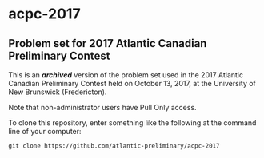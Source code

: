 # acpc-2017
## Problem set for 2017 Atlantic Canadian Preliminary Contest

This is an **_archived_** version of the problem set used in the 2017 Atlantic Canadian Preliminary Contest held on October 13, 2017, at the University of New Brunswick (Fredericton).

Note that non-administrator users have Pull Only access.

To clone this repository, enter something like the following at the command line of your computer:
  ```
  git clone https://github.com/atlantic-preliminary/acpc-2017
  ```
